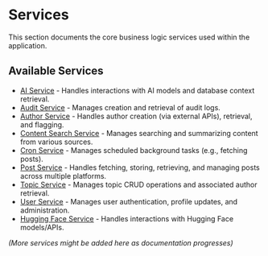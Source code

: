 # Services

This section documents the core business logic services used within the application.

## Available Services

-   [AI Service](./ai_service.md) - Handles interactions with AI models and database context retrieval.
-   [Audit Service](./audit_service.md) - Manages creation and retrieval of audit logs.
-   [Author Service](./author_service.md) - Handles author creation (via external APIs), retrieval, and flagging.
-   [Content Search Service](./contentSearch_service.md) - Manages searching and summarizing content from various sources.
-   [Cron Service](./cron_service.md) - Manages scheduled background tasks (e.g., fetching posts).
-   [Post Service](./post_service.md) - Handles fetching, storing, retrieving, and managing posts across multiple platforms.
-   [Topic Service](./topic_service.md) - Manages topic CRUD operations and associated author retrieval.
-   [User Service](./user_service.md) - Manages user authentication, profile updates, and administration.
-   [Hugging Face Service](./huggingFace_service.md) - Handles interactions with Hugging Face models/APIs.

*(More services might be added here as documentation progresses)* 